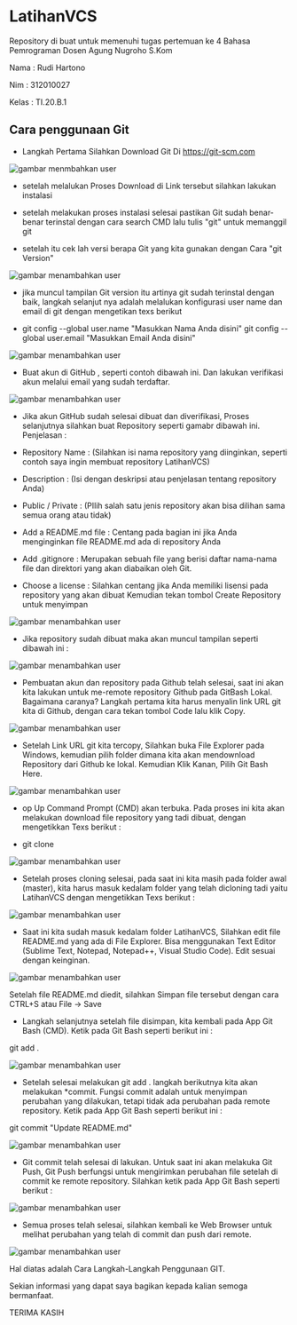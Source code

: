 # LatihanVCS
Repository di buat untuk memenuhi tugas pertemuan ke 4 Bahasa Pemrograman Dosen Agung Nugroho S.Kom

Nama  : Rudi Hartono

Nim   : 312010027

Kelas : TI.20.B.1

## Cara penggunaan Git

* Langkah Pertama Silahkan Download Git Di https://git-scm.com

![gambar menmbahkan user](gambar/git-downloadlink.PNG) 

* setelah melalukan Proses Download di Link tersebut silahkan lakukan instalasi 

* setelah melakukan proses instalasi selesai pastikan Git sudah benar-benar terinstal dengan cara search CMD lalu tulis "git" untuk memanggil git

* setelah itu cek lah versi berapa Git yang kita gunakan dengan Cara "git Version"

![gambar menambahkan user](gambar/git-version.PNG)

* jika muncul tampilan Git version itu artinya git sudah terinstal dengan baik, langkah selanjut nya adalah melalukan konfigurasi user name dan email di git dengan mengetikan texs berikut

* git config --global user.name "Masukkan Nama Anda disini" git config --global user.email "Masukkan Email Anda disini"

![gambar menambahkan user](gambar/git-email.PNG)

* Buat akun di GitHub , seperti contoh dibawah ini. Dan lakukan verifikasi akun melalui email yang sudah terdaftar.

![gambar menambahkan user](gambar/git-signup.PNG)

* Jika akun GitHub sudah selesai dibuat dan diverifikasi, Proses selanjutnya silahkan buat Repository seperti gamabr dibawah ini. Penjelasan :

- Repository Name : (Silahkan isi nama repository yang diinginkan, seperti contoh saya ingin membuat repository LatihanVCS)

- Description : (Isi dengan deskripsi atau penjelasan tentang repository Anda)

- Public / Private : (PIlih salah satu jenis repository akan bisa dilihan sama semua orang atau tidak)

- Add a README.md file : Centang pada bagian ini jika Anda menginginkan file README.md ada di repository Anda

- Add .gitignore : Merupakan sebuah file yang berisi daftar nama-nama file dan direktori yang akan diabaikan oleh Git.

- Choose a license : Silahkan centang jika Anda memiliki lisensi pada repository yang akan dibuat Kemudian tekan tombol Create Repository untuk menyimpan

![gambar menambahkan user](gambar/github-newrepo1.PNG)

* Jika repository sudah dibuat maka akan muncul tampilan seperti dibawah ini :

![gambar menambahkan user](gambar/github-view1.PNG)

* Pembuatan akun dan repository pada Github telah selesai, saat ini akan kita lakukan untuk me-remote repository Github pada GitBash Lokal. Bagaimana caranya? Langkah pertama kita harus menyalin link URL git kita di Github, dengan cara tekan tombol Code lalu klik Copy.

![gambar menambahkan user](gambar/git-code.PNG)

* Setelah Link URL git kita tercopy, Silahkan buka File Explorer pada Windows, kemudian pilih folder dimana kita akan mendownload Repository dari Github ke lokal. Kemudian Klik Kanan, Pilih Git Bash Here.

![gambar menambahkan user](gambar/open-github.PNG)

* op Up Command Prompt (CMD) akan terbuka. Pada proses ini kita akan melakukan download file repository yang tadi dibuat, dengan mengetikkan Texs berikut :

- git clone

![gambar menambahkan user](gambar/git-clone.PNG)

* Setelah proses cloning selesai, pada saat ini kita masih pada folder awal (master), kita harus masuk kedalam folder yang telah dicloning tadi yaitu LatihanVCS dengan mengetikkan Texs berikut :

![gambar menambahkan user](gambar/Cd-Folder.PNG)

* Saat ini kita sudah masuk kedalam folder LatihanVCS, Silahkan edit file README.md yang ada di File Explorer. Bisa menggunakan Text Editor (Sublime Text, Notepad, Notepad++, Visual Studio Code). Edit sesuai dengan keinginan.

![gambar menambahkan user](gambar/Edit-Readme.PNG)

Setelah file README.md diedit, silahkan Simpan file tersebut dengan cara CTRL+S atau File -> Save

* Langkah selanjutnya setelah file disimpan, kita kembali pada App Git Bash (CMD). Ketik pada Git Bash seperti berikut ini :

git add .

![gambar menambahkan user](gambar/git-add.PNG)

* Setelah selesai melakukan git add . langkah berikutnya kita akan melakukan *commit. Fungsi commit adalah untuk menyimpan perubahan yang dilakukan, tetapi tidak ada perubahan pada remote repository. Ketik pada App Git Bash seperti berikut ini :

git commit "Update README.md"

![gambar menambahkan user](gambar/git-commit.PNG)

* Git commit telah selesai di lakukan. Untuk saat ini akan melakuka Git Push, Git Push berfungsi untuk mengirimkan perubahan file setelah di commit ke remote repository. Silahkan ketik pada App Git Bash seperti berikut :

![gambar menambahkan user](gambar/git-push.PNG)

* Semua proses telah selesai, silahkan kembali ke Web Browser untuk melihat perubahan yang telah di commit dan push dari remote.

![gambar menambahkan user](gambar/git-web.PNG)

Hal diatas adalah Cara Langkah-Langkah Penggunaan GIT.

Sekian informasi yang dapat saya bagikan kepada kalian semoga bermanfaat.


TERIMA KASIH
